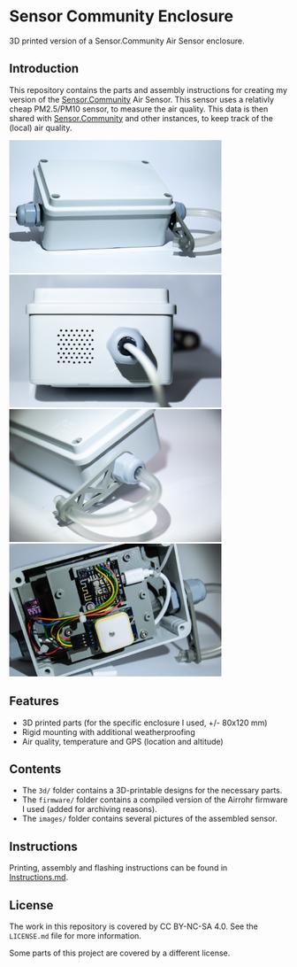 # Sensor Community Enclosure
3D printed version of a Sensor.Community Air Sensor enclosure.

## Introduction
This repository contains the parts and assembly instructions for creating my
version of the [Sensor.Community](https://sensor.community/en/sensors/airrohr/)
Air Sensor. This sensor uses a relativly cheap PM2.5/PM10 sensor, to measure
the air quality. This data is then shared with
[Sensor.Community](https://maps.sensor.community/) and other instances, to
keep track of the (local) air quality.

[<img src="images/Enclosure.jpg" width="384" alt="Sensor enclosure overview.">](images/Enclosure.jpg)
[<img src="images/Outtake Holes.jpg" width="384" alt="Sensor outtake holes.">](images/Outtake%20Holes.jpg)
[<img src="images/Tube Bracket Installed.jpg" width="384" alt="Sensor intake bracket.">](images/Tube%Bracked%Installed.jpg)
[<img src="images/Inside Enclosure.jpg" width="384" alt="Inside the sensor.">](images/Inside%20Enclosure.jpg)

## Features
* 3D printed parts (for the specific enclosure I used, +/- 80x120 mm)
* Rigid mounting with additional weatherproofing
* Air quality, temperature and GPS (location and altitude)

## Contents
* The `3d/` folder contains a 3D-printable designs for the necessary parts.
* The `firmware/` folder contains a compiled version of the Airrohr firmware I
  used (added for archiving reasons).
* The `images/` folder contains several pictures of the assembled sensor.

## Instructions
Printing, assembly and flashing instructions can be found in
[Instructions.md](Instructions.md).

## License
The work in this repository is covered by CC BY-NC-SA 4.0. See the `LICENSE.md`
file for more information.

Some parts of this project are covered by a different license.
